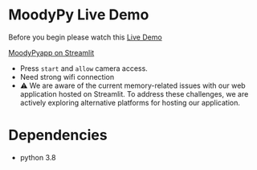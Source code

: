 # MoodyPy Live Demo
Before you begin please watch this [Live Demo](https://www.youtube.com/watch?v=4U9WWOfc7v8)

[MoodyPyapp on Streamlit](https://moodypyapp-nichada.streamlit.app/)
- Press `start` and `allow` camera access.
- Need strong wifi connection
- ⚠️ We are aware of the current memory-related issues with our web application hosted on Streamlit. To address these challenges, we are actively exploring alternative platforms for hosting our application.

# Dependencies
- python 3.8
